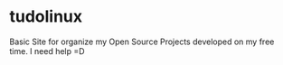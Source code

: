 # tudolinux
Basic Site for organize my Open Source Projects developed on my free time. I need help =D
